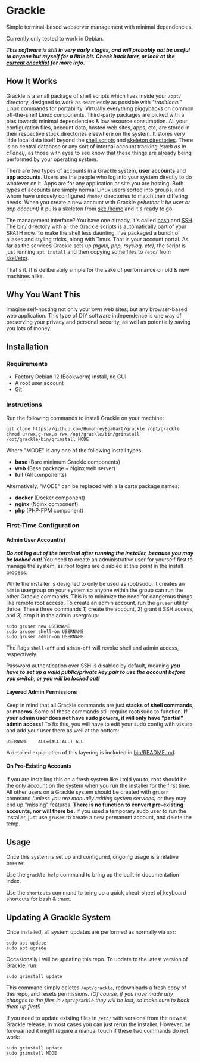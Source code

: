 # Grackle
Simple terminal-based webserver management with minimal dependencies.

Currently only tested to work in Debian.

***This software is still in very early stages, and will probably not be useful to anyone but myself for a little bit. Check back later, or look at the [current checklist](bin/grinstall.md) for more info.***

## How It Works

Grackle is a small package of shell scripts which lives inside your `/opt/` directory, designed to work as seamlessly as possible with *"traditional"* Linux commands for portability. Virtually everything piggybacks on common off-the-shelf Linux components. Third-party packages are picked with a bias towards minimal dependencies & low resource consumption. All your configuration files, account data, hosted web sites, apps, etc, are stored in their respective stock directories elsewhere on the system. It stores very little local data itself beyond the [shell scripts](bin/) and [skeleton directories](skel/). There is no central database or any sort of internal account tracking *(such as in cPanel)*, as those with eyes to see know that these things are already being performed by your operating system.

There are two types of accounts in a Grackle system, **user accounts** and **app accounts**. Users are the people who log into your system directly to do whatever on it. Apps are for any application or site you are hosting. Both types of accounts are simply normal Linux users sorted into groups, and whom have uniquely configured `/home/` directories to match their differing needs. When you create a new account with Grackle *(whether it be user or app account)* it pulls a skeleton from [skel/home](skel/home/) and it's ready to go.

The management interface? You have one already, it's called [bash](https://bestpoint.institute/tools/bash) and [SSH](https://bestpoint.institute/tools/ssh). The [bin/](bin/) directory with all the Grackle scripts is automatically part of your $PATH now. To make the shell less daunting, I've packaged a bunch of aliases and styling tricks, along with Tmux. That is your account portal. As far as the services Grackle sets up *(nginx, php, rsyslog, etc)*, the script is just running `apt install` and then copying some files to `/etc/` from [skel/etc/](skel/etc/).

That's it. It is deliberately simple for the sake of performance on old & new machines alike.

## Why You Want This

Imagine self-hosting not only your own web sites, but any browser-based web application. This type of DIY software independence is one way of preserving your privacy and personal security, as well as potentially saving you lots of money.

## Installation

### Requirements

- Factory Debian 12 (Bookworm) install, no GUI
- A root user account
- Git

### Instructions
Run the following commands to install Grackle on your machine:
```
git clone https://github.com/HumphreyBoaGart/grackle /opt/grackle
chmod u+rwx,g-rwx,o-rwx /opt/grackle/bin/grinstall
/opt/grackle/bin/grinstall MODE
```
Where "MODE" is any one of the following install types:
  * **base** (Bare minimum Grackle components)
  * **web** (Base package + Nginx web server)
  * **full** (All components)

Alternatively, "MODE" can be replaced with a la carte package names:
  * **docker** (Docker component)
  * **nginx** (Nginx component)
  * **php** (PHP-FPM component)

### First-Time Configuration

#### Admin User Account(s)
***Do not log out of the terminal after running the installer, because you may be locked out!*** You need to create an administrative user for yourself first to manage the system, as root logins are disabled at this point in the install process.

While the installer is designed to only be used as root/sudo, it creates an `admin` usergroup on your system so anyone within the group can run the other Grackle commands. This is to minimize the need for dangerous things like remote root access. To create an admin account, run the `gruser` utility thrice. These three commands 1) create the account, 2) grant it SSH access, and 3) drop it in the admin usergroup:
```
sudo gruser new USERNAME
sudo gruser shell-on USERNAME
sudo gruser admin-on USERNAME
```
The flags `shell-off` and `admin-off` will revoke shell and admin access, respectively.

Password authentication over SSH is disabled by default, meaning ***you have to set up a valid public/private key pair to use the account before you switch, or you will be locked out!***

#### Layered Admin Permissions
Keep in mind that all Grackle commands are just **stacks of shell commands**, or **macros**. Some of these commands still require root/sudo to function. **If your admin user does not have sudo powers, it will only have "partial" admin access!** To fix this, you will have to edit your sudo config with `visudo` and add your user there as well at the bottom:
```
USERNAME    ALL=(ALL:ALL) ALL
```
A detailed explanation of this layering is included in [bin/README.md](bin/README.md).

#### On Pre-Existing Accounts
If you are installing this on a fresh system like I told you to, root should be the only account on the system when you run the installer for the first time. All other users on a Grackle system should be created with `gruser` command *(unless you are manually adding system services)* or they may end up "missing" features. **There is no function to convert pre-existing accounts, nor will there be.** If you used a temporary sudo user to run the installer, just use `gruser` to create a new permanent account, and delete the temp.

## Usage
Once this system is set up and configured, ongoing usage is a relative breeze:

Use the `grackle help` command to bring up the built-in documentation index.

Use the `shortcuts` command to bring up a quick cheat-sheet of keyboard shortcuts for bash & tmux.


## Updating A Grackle System
Once installed, all system updates are performed as normally via `apt`:
```
sudo apt update
sudo apt ugrade
```
Occasionally I will be updating this repo. To update to the latest version of Grackle, run:
```
sudo grinstall update
```
This command simply deletes `/opt/grackle`, redownloads a fresh copy of this repo, and resets permissions. *(Of course, if you have made any changes to the files in `/opt/grackle` they will be lost, so make sure to back them up first!)*

If you need to update existing files in `/etc/` with versions from the newest Grackle release, in most cases you can just rerun the installer. However, be forewarned it might require a manual touch if these two commands do not work:
```
sudo grinstall update
sudo grinstall MODE
```
